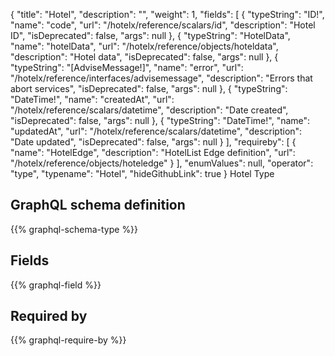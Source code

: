 {
  "title": "Hotel",
  "description": "",
  "weight": 1,
  "fields": [
    {
      "typeString": "ID!",
      "name": "code",
      "url": "/hotelx/reference/scalars/id",
      "description": "Hotel ID",
      "isDeprecated": false,
      "args": null
    },
    {
      "typeString": "HotelData",
      "name": "hotelData",
      "url": "/hotelx/reference/objects/hoteldata",
      "description": "Hotel data",
      "isDeprecated": false,
      "args": null
    },
    {
      "typeString": "[AdviseMessage!]",
      "name": "error",
      "url": "/hotelx/reference/interfaces/advisemessage",
      "description": "Errors that abort services",
      "isDeprecated": false,
      "args": null
    },
    {
      "typeString": "DateTime!",
      "name": "createdAt",
      "url": "/hotelx/reference/scalars/datetime",
      "description": "Date created",
      "isDeprecated": false,
      "args": null
    },
    {
      "typeString": "DateTime!",
      "name": "updatedAt",
      "url": "/hotelx/reference/scalars/datetime",
      "description": "Date updated",
      "isDeprecated": false,
      "args": null
    }
  ],
  "requireby": [
    {
      "name": "HotelEdge",
      "description": "HotelList Edge definition",
      "url": "/hotelx/reference/objects/hoteledge"
    }
  ],
  "enumValues": null,
  "operator": "type",
  "typename": "Hotel",
  "hideGithubLink": true
}
Hotel Type
## GraphQL schema definition

{{% graphql-schema-type %}}

## Fields

{{% graphql-field %}}

## Required by

{{% graphql-require-by %}}
